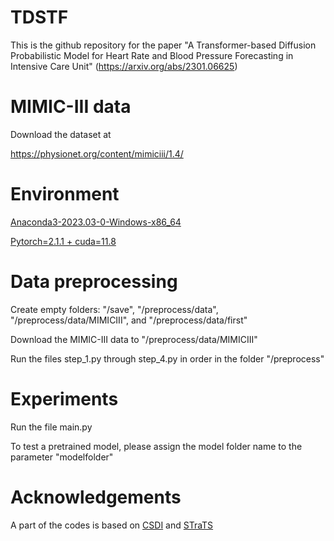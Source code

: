 # TDSTF
This is the github repository for the paper "A Transformer-based Diffusion Probabilistic Model for Heart Rate and Blood Pressure Forecasting in Intensive Care Unit" (https://arxiv.org/abs/2301.06625)

# MIMIC-III data
Download the dataset at

https://physionet.org/content/mimiciii/1.4/

# Environment
[Anaconda3-2023.03-0-Windows-x86_64](https://repo.anaconda.com/archive/)

[Pytorch=2.1.1 + cuda=11.8](https://pytorch.org/)

# Data preprocessing
Create empty folders: "/save", "/preprocess/data", "/preprocess/data/MIMICIII", and "/preprocess/data/first"

Download the MIMIC-III data to "/preprocess/data/MIMICIII"

Run the files step_1.py through step_4.py in order in the folder "/preprocess"

# Experiments
Run the file main.py

To test a pretrained model, please assign the model folder name to the parameter "modelfolder"

# Acknowledgements
A part of the codes is based on [CSDI](https://github.com/ermongroup/CSDI) and [STraTS](https://github.com/sindhura97/STraTS)
